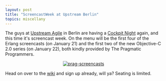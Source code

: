 ```yaml
---
layout: post
title: "ScreencastWeek at Upstream Berlin"
topics: miscellany
---
```

The guys at <a href="http://upstream-berlin.com">Upstream Agile</a> in Berlin are having a <a href="http://upstream-berlin.com/2009/01/15/upcoming-event-screencast-week-cockpit/">Cockpit Night</a> again, and this time it's screencast week. On the menu will be the first four of the Erlang screencasts (on January 21) and the first two of the new Objective-C 2.0 series (on January 22), both kindly provided by The Pragmatic Programmers. 

<div style="text-align:center"><a href="http://pragmatic.tv"><img src="http://wiki.upstream-berlin.com/images/1/1c/Pragmatictv.png" alt="prag-screencasts" /></a></div>

Head on over to the <a href="http://wiki.upstream-berlin.com/index.php/ScreencastWeek">wiki</a> and sign up already, will ya? Seating is limited.